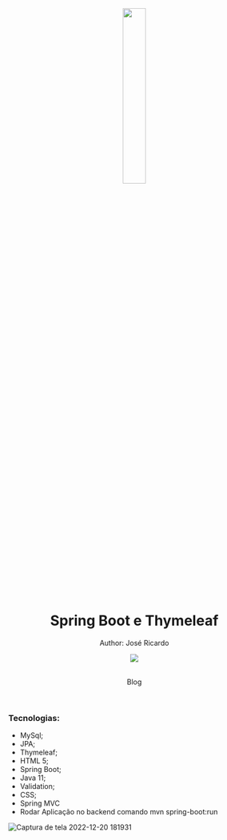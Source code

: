 <div align="center">
  <img src="https://s1.o7planning.com/en/11545/images/10858756.png" width="30%">
  <h1 style="border-bottom:none">Spring Boot e Thymeleaf</h1>
  <p>Author: José Ricardo</p>
  
  
  <a href="https://www.linkedin.com/in/ze-ricardo/">
     <img src="https://img.shields.io/badge/LinkedIn-0077B5?style=for-the-badge&logo=linkedin&logoColor=white">
  </a>
  
  <br>
  <br>
  <p>Blog</p>
  <br>
  <div align="justify">
  <h3>Tecnologias:</h3>
  
   + MySql;
   + JPA;
   + Thymeleaf;
   + HTML 5;
   + Spring Boot;
   + Java 11;
   + Validation;
   + CSS;
   + Spring MVC
   + Rodar Aplicação no backend comando mvn spring-boot:run

  </div>
</div>

![Captura de tela 2022-12-20 181931](https://user-images.githubusercontent.com/56279938/208774087-ced758c1-3fdd-411d-9fff-e9b94a34cbe6.png)
